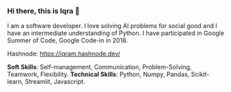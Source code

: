 ### Hi there, this is Iqra 👋

I am a software developer. I love solving AI problems for social good and I have an intermediate understanding of Python.
I have participated in Google Summer of Code, Google Code-in in 2018. 

Hashnode: https://iqram.hashnode.dev/

**Soft Skills**: Self-management, Communication, Problem-Solving, Teamwork, Flexibility.
**Technical Skills**: Python, Numpy, Pandas, Scikit-learn, Streamlit, Javascript.




